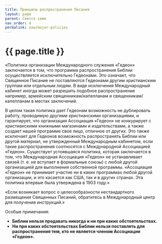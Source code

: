 ```yaml
---
title: Принципы распространения Писания
layout: page
parent: Сеется семя
nav_order: 4
permalink: sow/major-policies
---
```


# {{ page.title }} 

«Политика организации Международного служения «Гедеон» заключается в том, что
программа распространения Библии осуществляется исключительно Гедеонами. Это
означает, что Священное Писание не поставляются Гедеонами другим христианским группам или
отдельным людям. В виде исключения Международный кабинет иногда может разрешить
подобное распространение например, армейским священникам/капелланам и
священникам/капелланам в местах заключений.

В целом такая политика дает Гедеонам возможность не дублировать работу,
проводимую другими христианскими организациями, и гарантирует, что организация
Ассоциация «Гедеон» не конкурирует с христианскими книжными магазинами и
издательствами, а также создает нашей программе свое лицо, отличное от других. Это также
исключает для Гедеонов возможность распространять Библии или другой материал, не
утвержденный Международным кабинетом, если такие распространения соотносятся с
Международной Ассоциацией «Гедеон». Существует устоявшаяся политика, которая
заключается в том, что Международная Ассоциация «Гедеон» не устанавливает
связей (т. е. не вступает в формальные союзы) с любой другой организацией для
выполнения собственной программы. «Ассоциация «Гедеон» не принимает участие ни
в каких программах любой другой организации, и это касается как США, так и в
других странах. Эта политика впервые была утверждена в 1903 году.»

«Если возникает вопрос о целесообразности нестандартного размещения Священных
Писаний, обратитесь в Международный центр для получения инструкций.»

Особые примечания:

+ **Библии нельзя продавать никогда и ни при каких обстоятельствах.**
+ **Ни при каких обстоятельствах Библии нельзя поставлять для распространения тем,
   кто не является членом Ассоциации «Гедеон».**
